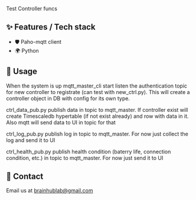 <p>Test Controller funcs</p>


## ✨ Features / Tech stack
- 🛡 Paho-mqtt client
- 🌍 Python


## 🔨 Usage
<p>When the system is up mqtt_master_cli start listen the authentication topic for new controller to registrate (can test with new_ctrl.py).
This will create a controller object in DB with config for its own type. </p>

<p>ctrl_data_pub.py publish data in topic to mqtt_master. If controller exist will create Timescaledb hypertable (if not exist already) and row with data in it. Also mqtt will send data to UI in topic for that</p>

<p>ctrl_log_pub.py publish log in topic to mqtt_master. For now just collect the log and send it to UI</p>

<p>ctrl_health_pub.py publish health condition (baterry life, connection condition, etc.) in topic to mqtt_master. For now just send it to UI</p>


## 🤝 Contact

Email us at [brainhublab@gmail.com](mailto:brainhublab@gmail.com)
